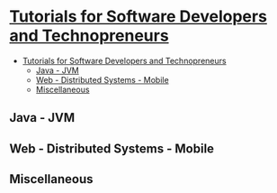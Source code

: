 # [Tutorials for Software Developers and Technopreneurs](http://tutorials.jenkov.com/)

- [Tutorials for Software Developers and Technopreneurs](#tutorials-for-software-developers-and-technopreneurs)
  - [Java - JVM](#java---jvm)
  - [Web - Distributed Systems - Mobile](#web---distributed-systems---mobile)
  - [Miscellaneous](#miscellaneous)

## Java - JVM

## Web - Distributed Systems - Mobile

## Miscellaneous
